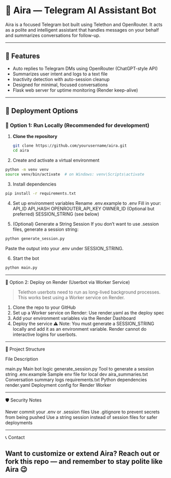 # 🤖 Aira — Telegram AI Assistant Bot

Aira is a focused Telegram bot built using Telethon and OpenRouter. It acts as a polite and intelligent assistant that handles messages on your behalf and summarizes conversations for follow-up.

---

## 🔧 Features
- Auto replies to Telegram DMs using OpenRouter (ChatGPT-style API)
- Summarizes user intent and logs to a text file
- Inactivity detection with auto-session cleanup
- Designed for minimal, focused conversations
- Flask web server for uptime monitoring (Render keep-alive)

---

## 🚀 Deployment Options

### 🔹 Option 1: Run Locally (Recommended for development)

1. **Clone the repository**  
   ```bash
   git clone https://github.com/yourusername/aira.git
   cd aira

2. Create and activate a virtual environment

```bash
python -m venv venv
source venv/bin/activate  # on Windows: venv\Scripts\activate
```

3. Install dependencies
```bash
pip install -r requirements.txt
```

4. Set up environment variables
Rename .env.example to .env
Fill in your:
API_ID
API_HASH
OPENROUTER_API_KEY
OWNER_ID
(Optional but preferred) SESSION_STRING (see below)


5. (Optional) Generate a String Session
If you don’t want to use .session files, generate a session string:

```bash
python generate_session.py
```

Paste the output into your .env under SESSION_STRING.


6. Start the bot
```bash
python main.py
```
---

🔹 Option 2: Deploy on Render (Userbot via Worker Service)

> Telethon userbots need to run as long-lived background processes. This works best using a Worker service on Render.

1. Clone the repo to your GitHub
2. Set up a Worker service on Render:
Use render.yaml as the deploy spec
3. Add your environment variables via the Render Dashboard
4. Deploy the service
⚠️ Note: You must generate a SESSION_STRING locally and add it as an environment variable. Render cannot do interactive logins for userbots.


---

📁 Project Structure

File	Description

main.py	Main bot logic
generate_session.py	Tool to generate a session string
.env.example	Sample env file for local dev
aira_summaries.txt	Conversation summary logs
requirements.txt	Python dependencies
render.yaml	Deployment config for Render Worker

---

🛡️ Security Notes

Never commit your .env or .session files
Use .gitignore to prevent secrets from being pushed
Use a string session instead of session files for safer deployments

---

📞 Contact

Want to customize or extend Aira? Reach out or fork this repo — and remember to stay polite like Aira 😉
---

